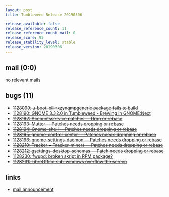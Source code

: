 ```yaml
---
layout: post
title: Tumbleweed Release 20190306

release_available: false
release_reference_count: 11
release_reference_count_mail: 0
release_score: 95
release_stability_level: stable
release_version: 20190306
---
```


## mail (0:0)

no relevant mails

## bugs (11)

<!--more-->

- ~~[1128099: u-boot: xilinxzynqmpgeneric package fails to build](https://bugzilla.opensuse.org/show_bug.cgi?id=1128099)~~
- [1128190: GNOME 3.32.0 in Tumbleweed - Brewing in GNOME:Next](https://bugzilla.opensuse.org/show_bug.cgi?id=1128190)
- ~~[1128192: Accountsservice patches -- Drop or rebase](https://bugzilla.opensuse.org/show_bug.cgi?id=1128192)~~
- ~~[1128193: Mutter -- Patches needs dropping or rebase](https://bugzilla.opensuse.org/show_bug.cgi?id=1128193)~~
- ~~[1128194: Gnome-shell -- Patches needs dropping or rebase](https://bugzilla.opensuse.org/show_bug.cgi?id=1128194)~~
- ~~[1128195: gnome-control-center -- Patches needs dropping or rebase](https://bugzilla.opensuse.org/show_bug.cgi?id=1128195)~~
- ~~[1128196: gnome-settings-daemon -- Patches needs dropping or rebase](https://bugzilla.opensuse.org/show_bug.cgi?id=1128196)~~
- ~~[1128210: Tracker + Tracker-miners -- Patches needs dropping or rebase](https://bugzilla.opensuse.org/show_bug.cgi?id=1128210)~~
- ~~[1128212: gsettings-desktop-schemas -- Patch needs dropping or rebase](https://bugzilla.opensuse.org/show_bug.cgi?id=1128212)~~
- [1128230: fwupd: broken skript in RPM package?](https://bugzilla.opensuse.org/show_bug.cgi?id=1128230)
- ~~[1128231: LibreOffice sub-windows overflow the screen](https://bugzilla.opensuse.org/show_bug.cgi?id=1128231)~~



## links

- [mail announcement](https://lists.opensuse.org/opensuse-factory/2019-03/msg00044.html)

